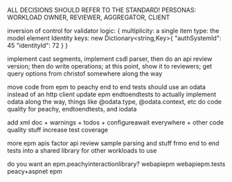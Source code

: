 ALL DECISIONS SHOULD REFER TO THE STANDARD!
PERSONAS: WORKLOAD OWNER, REVIEWER, AGGREGATOR, CLIENT

inversion of control for validator logic:
{
multiplicity:
    a single item
type:
    the model element Identity
keys:
    new Dictionary<string,Key>{
        "authSystemId": 45
        "identityId": 72
    }
}


implement cast segments, implement csdl parser, then do an api review version; then do write operations; at this point, show it to reviewers; get query options from christof somewhere along the way


move code from epm to peachy
end to end tests should use an odata instead of an http client
update epm endtoendtests to actually implement odata along the way, things like @odata.type, @odata.context, etc
do code quality for peachy, endtoendtests, and iodata


add xml doc + warnings + todos + configureawait everywhere + other code quality stuff
increase test coverage

more epm apis
factor api review sample parsing and stuff frmo end to end tests into a shared library for other workloads to use

do you want an epm.peachyinteractionlibrary?
webapiepm
webapiepm.tests
peacy+aspnet epm
